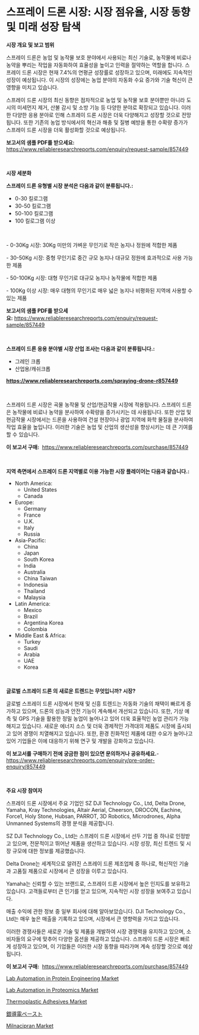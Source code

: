 <p><h1>스프레이 드론 시장: 시장 점유율, 시장 동향 및 미래 성장 탐색</h1></p><p><strong>시장 개요 및 보고 범위</strong></p>
<p><p>스프레이 드론은 농업 및 농작물 보호 분야에서 사용되는 최신 기술로, 농작물에 비료나 농약을 뿌리는 작업을 자동화하여 효율성을 높이고 인력을 절약하는 역할을 합니다. 스프레이 드론 시장은 현재 7.4%의 연평균 성장률로 성장하고 있으며, 미래에도 지속적인 성장이 예상됩니다. 이 시장의 성장에는 농업 분야의 자동화 수요 증가와 기술 혁신이 큰 영향을 미치고 있습니다.</p><p>스프레이 드론 시장의 최신 동향은 점차적으로 농업 및 농작물 보호 분야뿐만 아니라 도시의 미세먼지 제거, 산불 감시 및 소방 기능 등 다양한 분야로 확장되고 있습니다. 이러한 다양한 응용 분야로 인해 스프레이 드론 시장은 더욱 다양해지고 성장할 것으로 전망됩니다. 또한 기존의 농업 방식에서의 혁신과 해충 및 질병 예방을 통한 수확량 증가가 스프레이 드론 시장을 더욱 활성화할 것으로 예상됩니다.</p></p>
<p><strong>보고서의 샘플 PDF를 받으세요:</strong> <a href="https://www.reliableresearchreports.com/enquiry/request-sample/857449">https://www.reliableresearchreports.com/enquiry/request-sample/857449</a></p>
<p>&nbsp;</p>
<p><strong>시장 세분화</strong></p>
<p><strong>스프레이 드론 유형별 시장 분석은 다음과 같이 분류됩니다.:</strong></p>
<p><ul><li>0-30 킬로그램</li><li>30-50 킬로그램</li><li>50-100 킬로그램</li><li>100 킬로그램 이상</li></ul></p>
<p>&nbsp;</p>
<p><p>- 0-30Kg 시장: 30Kg 미만의 가벼운 무인기로 작은 농지나 정원에 적합한 제품</p><p>- 30-50Kg 시장: 중형 무인기로 중간 규모 농지나 대규모 정원에 효과적으로 사용 가능한 제품</p><p>- 50-100Kg 시장: 대형 무인기로 대규모 농지나 농작물에 적합한 제품</p><p>- 100Kg 이상 시장: 매우 대형의 무인기로 매우 넓은 농지나 비평화된 지역에 사용할 수 있는 제품</p></p>
<p><strong>보고서의 샘플 PDF를 받으세요:</strong>&nbsp;<a href="https://www.reliableresearchreports.com/enquiry/request-sample/857449">https://www.reliableresearchreports.com/enquiry/request-sample/857449</a></p>
<p>&nbsp;</p>
<p><strong> 스프레이 드론 응용 분야별 시장 산업 조사는 다음과 같이 분류됩니다.:</strong></p>
<p><ul><li>그레인 크롭</li><li>산업용/캐쉬크롭</li></ul></p>
<p><strong><a href="https://www.reliableresearchreports.com/spraying-drone-r857449">https://www.reliableresearchreports.com/spraying-drone-r857449</a></strong></p>
<p>&nbsp;</p>
<p><p>스프레이 드론 시장은 곡물 농작물 및 산업/현금작물 시장에 적용됩니다. 스프레이 드론은 농작물에 비료나 농약을 분사하여 수확량을 증가시키는 데 사용됩니다. 또한 산업 및 현금작물 시장에서는 드론을 사용하여 건설 현장이나 광업 지역에 화학 물질을 분사하여 작업 효율을 높입니다. 이러한 기술은 농업 및 산업의 생산성을 향상시키는 데 큰 기여를 할 수 있습니다.</p></p>
<p><strong>이 보고서 구매:</strong>&nbsp; <a href="https://www.reliableresearchreports.com/purchase/857449">https://www.reliableresearchreports.com/purchase/857449</a></p>
<p>&nbsp;</p>
<p><strong>지역 측면에서 스프레이 드론 지역별로 이용 가능한 시장 플레이어는 다음과 같습니다.:</strong></p>
<p><ul>
    <li>
        North America:
        <ul>
            <li>United States</li>
            <li>Canada</li>
        </ul>
    </li>
    <li>
        Europe:
        <ul>
            <li>Germany</li>
            <li>France</li>
            <li>U.K.</li>
            <li>Italy</li>
            <li>Russia</li>
        </ul>
    </li>
    <li>
        Asia-Pacific:
        <ul>
            <li>China</li>
            <li>Japan</li>
            <li>South Korea</li>
            <li>India</li>
            <li>Australia</li>
            <li>China Taiwan</li>
            <li>Indonesia</li>
            <li>Thailand</li>
            <li>Malaysia</li>
        </ul>
    </li>
    <li>
        Latin America:
        <ul>
            <li>Mexico</li>
            <li>Brazil</li>
            <li>Argentina Korea</li>
            <li>Colombia</li>
        </ul>
    </li>
    <li>
        Middle East & Africa:
        <ul>
            <li>Turkey</li>
            <li>Saudi</li>
            <li>Arabia</li>
            <li>UAE</li>
            <li>Korea</li>
        </ul>
    </li>
    </ul></p>
<p>&nbsp;</p>
<p><strong>글로벌 스프레이 드론 의 새로운 트렌드는 무엇입니까? 시장?</strong></p>
<p><p>글로벌 스프레이 드론 시장에서 현재 및 신흥 트렌드는 자동화 기술의 채택이 빠르게 증가하고 있으며, 드론의 성능과 안전 기능이 계속해서 개선되고 있습니다. 또한, 기상 예측 및 GPS 기술을 활용한 정밀 농업이 늘어나고 있어 더욱 효율적인 농업 관리가 가능해지고 있습니다. 새로운 에너지 소스 및 더욱 경제적인 가격대의 제품도 시장에 출시되고 있어 경쟁이 치열해지고 있습니다. 또한, 환경 친화적인 제품에 대한 수요가 늘어나고 있어 기업들은 이에 대응하기 위해 연구 및 개발을 강화하고 있습니다.</p></p>
<p><strong>이 보고서를 구매하기 전에 궁금한 점이 있으면 문의하거나 공유하세요.</strong>- <a href="https://www.reliableresearchreports.com/enquiry/pre-order-enquiry/857449">https://www.reliableresearchreports.com/enquiry/pre-order-enquiry/857449</a></p>
<p>&nbsp;</p>
<p><strong>주요 시장 참여자</strong></p>
<p><p>스프레이 드론 시장에서 주요 기업인 SZ DJI Technology Co., Ltd, Delta Drone, Yamaha, Kray Technologies, Altair Aerial, Cheerson, DROCON, Eachine, Force1, Holy Stone, Hubsan, PARROT, 3D Robotics, Microdrones, Alpha Unmanned Systems의 경쟁 분석을 제공합니다.</p><p>SZ DJI Technology Co., Ltd는 스프레이 드론 시장에서 선두 기업 중 하나로 인정받고 있으며, 전문적이고 뛰어난 제품을 생산하고 있습니다. 시장 성장, 최신 트렌드 및 시장 규모에 대한 정보를 제공했습니다.</p><p>Delta Drone는 세계적으로 알려진 스프레이 드론 제조업체 중 하나로, 혁신적인 기술과 고품질 제품으로 시장에서 큰 성장을 이루고 있습니다.</p><p>Yamaha는 신뢰할 수 있는 브랜드로, 스프레이 드론 시장에서 높은 인지도를 보유하고 있습니다. 고객들로부터 큰 인기를 얻고 있으며, 지속적인 시장 성장을 보여주고 있습니다.</p><p>매출 수익에 관한 정보 중 일부 회사에 대해 알아보았습니다. DJI Technology Co., Ltd는 매우 높은 매출을 기록하고 있으며, 시장에서 큰 영향력을 가지고 있습니다.</p><p>이러한 경쟁사들은 새로운 기술 및 제품을 개발하여 시장 경쟁력을 유지하고 있으며, 소비자들의 요구에 맞추어 다양한 옵션을 제공하고 있습니다. 스프레이 드론 시장은 빠르게 성장하고 있으며, 이 기업들은 이러한 시장 동향을 따라가며 계속 성장할 것으로 예상됩니다.</p></p>
<p><strong>이 보고서 구매:</strong>&nbsp;&nbsp;<a href="https://www.reliableresearchreports.com/purchase/857449">https://www.reliableresearchreports.com/purchase/857449</a></p>
<p><p><a href="https://github.com/wwwkeltoum/Market-Research-Report-List-2/blob/main/lab-automation-in-protein-engineering-market.md">Lab Automation in Protein Engineering Market</a></p><p><a href="https://github.com/joannesouthgate/Market-Research-Report-List-2/blob/main/lab-automation-in-proteomics-market.md">Lab Automation in Proteomics Market</a></p><p><a href="https://issuu.com/reportprime-2/docs/thermoplastic-adhesives-market-size-2030.pptx">Thermoplastic Adhesives Market</a></p><p><a href="https://medium.com/@phillipbarnett65/%E9%8A%80%E5%B0%8E%E9%9B%BB%E3%83%9A%E3%83%BC%E3%82%B9%E3%83%88%E5%B8%82%E5%A0%B4-%E7%AB%B6%E4%BA%89%E5%88%86%E6%9E%90-%E5%B8%82%E5%A0%B4%E5%8B%95%E5%90%91%E5%8F%8A%E3%81%B32031%E5%B9%B4%E3%81%BE%E3%81%A7%E3%81%AE%E4%BA%88%E6%B8%AC-545f24b1563a">銀導電ペースト</a></p><p><a href="https://issuu.com/reportprime-2/docs/milnacipran-market-size-2030.pptx">Milnacipran Market</a></p></p>